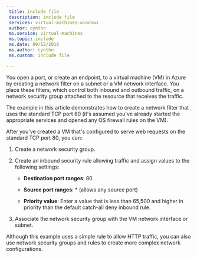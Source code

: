 ```yaml
---
 title: include file
 description: include file
 services: virtual-machines-windows
 author: cynthn
 ms.service: virtual-machines
 ms.topic: include
 ms.date: 09/12/2018
 ms.author: cynthn
 ms.custom: include file

---
```


You open a port, or create an endpoint, to a virtual machine (VM) in Azure by creating a network filter on a subnet or a VM network interface. You place these filters, which control both inbound and outbound traffic, on a network security group attached to the resource that receives the traffic.

The example in this article demonstrates how to create a network filter that uses the standard TCP port 80 (it's assumed you've already started the appropriate services and opened any OS firewall rules on the VM).

After you've created a VM that's configured to serve web requests on the standard TCP port 80, you can:

1. Create a network security group.

2. Create an inbound security rule allowing traffic and assign values to the following settings:

   - **Destination port ranges**: 80

   - **Source port ranges**: * (allows any source port)

   - **Priority value**: Enter a value that is less than 65,500 and higher in priority than the default catch-all deny inbound rule.

3. Associate the network security group with the VM network interface or subnet.

Although this example uses a simple rule to allow HTTP traffic, you can also use network security groups and rules to create more complex network configurations. 




